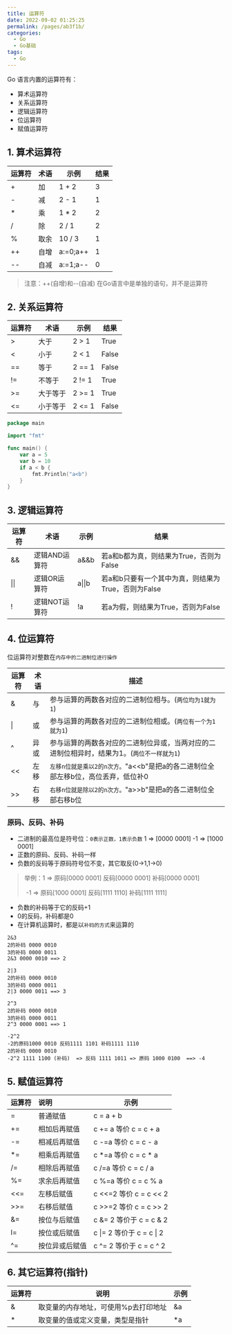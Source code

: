 ```yaml
---
title: 运算符
date: 2022-09-02 01:25:25
permalink: /pages/ab3f1b/
categories:
  - Go
  - Go基础
tags:
  - Go
---
```

Go 语言内置的运算符有：

- 算术运算符
- 关系运算符
- 逻辑运算符
- 位运算符
- 赋值运算符

## 1. 算术运算符

| 运算符 | 术语 | 示例     | 结果 |
| ------ | ---- | -------- | ---- |
| +      | 加   | 1 + 2    | 3    |
| -      | 减   | 2 - 1    | 1    |
| *      | 乘   | 1 * 2    | 2    |
| /      | 除   | 2 / 1    | 2    |
| %      | 取余 | 10 / 3   | 1    |
| ++     | 自增 | a:=0;a++ | 1    |
| --     | 自减 | a:=1;a-- | 0    |

> 注意：++(自增)和--(自减) 在Go语言中是单独的语句，并不是运算符

## 2. 关系运算符

| 运算符 | 术语     | 示例   | 结果  |
| ------ | -------- | ------ | ----- |
| >      | 大于     | 2 > 1  | True  |
| <      | 小于     | 2 < 1  | False |
| ==     | 等于     | 2 == 1 | False |
| !=     | 不等于   | 2 != 1 | True  |
| >=     | 大于等于 | 2 >= 1 | True  |
| <=     | 小于等于 | 2 <= 1 | False |

```go
package main

import "fmt"

func main() {
	var a = 5
	var b = 10
	if a < b {
		fmt.Println("a<b")
	}
}
```

## 3. 逻辑运算符

| 运算符 | 术语          | 示例   | 结果                                                |
| ------ | ------------- | ------ | --------------------------------------------------- |
| &&     | 逻辑AND运算符 | a&&b   | 若a和b都为真，则结果为True，否则为False             |
| \|\|   | 逻辑OR运算符  | a\|\|b | 若a和b只要有一个其中为真，则结果为True，否则为False |
| !      | 逻辑NOT运算符 | !a     | 若a为假，则结果为True，否则为False                  |

## 4. 位运算符

位运算符对整数在`内存中的二进制位进行操作`

| 运算符 | 术语 | 描述                                                         |
| ------ | ---- | ------------------------------------------------------------ |
| &      | 与   | 参与运算的两数各对应的二进制位相与。(`两位均为1就为1`)       |
| \|     | 或   | 参与运算的两数各对应的二进制位相或。(`两位有一个为1就为1`)   |
| ^      | 异或 | 参与运算的两数各对应的二进制位异或，当两对应的二进制位相异时，结果为1。(`两位不一样就为1`) |
| <<     | 左移 | `左移n位就是乘以2的n次方。`"a<<b"是把a的各二进制位全部左移b位，高位丢弃，低位补0 |
| >>     | 右移 | `右移n位就是除以2的n次方。`"a>>b"是把a的各二进制位全部右移b位 |

### 原码、反码、补码

- 二进制的最高位是符号位：`0表示正数，1表示负数` 1 => [0000 0001] -1 => [1000 0001]
- 正数的原码、反码、补码一样
- 负数的反码等于原码符号位不变，其它取反(0->1,1->0)

> 举例：1 => 原码[0000 0001] 反码[0000 0001] 补码[0000 0001]
>
> ​		  -1 => 原码[1000 0001] 反码[1111 1110] 补码[1111 1111]

- 负数的补码等于它的反码+1
- 0的反码，补码都是0
- 在计算机运算时，都是以`补码的方式`来运算的

```text
2&3
2的补码 0000 0010
3的补码 0000 0011
2&3 0000 0010 ==> 2

2|3
2的补码 0000 0010
3的补码 0000 0011
2|3 0000 0011 ==> 3

2^3
2的补码 0000 0010
3的补码 0000 0011
2^3 0000 0001 ==> 1

-2^2
-2的原码1000 0010 反码1111 1101 补码1111 1110
2的补码 0000 0010
-2^2 1111 1100 (补码)  => 反码 1111 1011 => 原码 1000 0100  ==> -4
```

## 5. 赋值运算符

| 运算符 | 说明           | 示例                      |
| :----- | :------------- | ------------------------- |
| =      | 普通赋值       | c = a + b                 |
| +=     | 相加后再赋值   | c += a 等价 c = c + a     |
| -=     | 相减后再赋值   | c -=a  等价 c = c - a     |
| *=     | 相乘后再赋值   | c *=a  等价 c = c * a     |
| /=     | 相除后再赋值   | c /=a  等价 c = c / a     |
| %=     | 求余后再赋值   | c %=a  等价 c = c % a     |
| <<=    | 左移后赋值     | c <<=2 等价 c = c << 2    |
| >>=    | 右移后赋值     | c >>=2 等价 c = c >> 2    |
| &=     | 按位与后赋值   | c &= 2 等价于 c = c & 2   |
| l=     | 按位或后赋值   | c \|= 2 等价于 c = c \| 2 |
| ^=     | 按位异或后赋值 | c ^= 2 等价于 c = c ^ 2   |

## 6. 其它运算符(指针)

| 运算符 | 说明                                 | 示例 |
| ------ | ------------------------------------ | ---- |
| &      | 取变量的内存地址，可使用%p去打印地址 | &a   |
| *      | 取变量的值或定义变量，类型是指针     | *a   |


